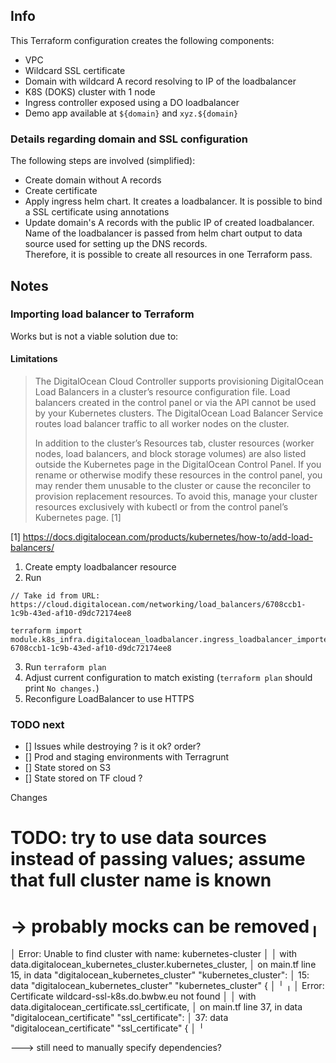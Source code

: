 ## Info
This Terraform configuration creates the following components:
- VPC
- Wildcard SSL certificate
- Domain with wildcard A record resolving to IP of the loadbalancer
- K8S (DOKS) cluster with 1 node
- Ingress controller exposed using a DO loadbalancer
- Demo app available at `${domain}` and `xyz.${domain}`

### Details regarding domain and SSL configuration

The following steps are involved (simplified):
- Create domain without A records
- Create certificate
- Apply ingress helm chart. It creates a loadbalancer. It is possible to bind a SSL certificate using annotations
- Update domain's A records with the public IP of created loadbalancer.   
  Name of the loadbalancer is passed from helm chart output to data source used for setting up the DNS records.   
  Therefore, it is possible to create all resources in one Terraform pass.
  

## Notes

### Importing load balancer to Terraform
Works but is not a viable solution due to:

#### Limitations
>The DigitalOcean Cloud Controller supports provisioning DigitalOcean Load Balancers in a cluster’s resource configuration file.
Load balancers created in the control panel or via the API cannot be used by your Kubernetes clusters.
The DigitalOcean Load Balancer Service routes load balancer traffic to all worker nodes on the cluster.  
> 
>In addition to the cluster’s Resources tab, cluster resources (worker nodes, load balancers, and block storage volumes) are also listed outside the Kubernetes page in the DigitalOcean Control Panel.
If you rename or otherwise modify these resources in the control panel, you may render them unusable to the cluster or cause the reconciler to provision replacement resources. To avoid this, manage your cluster resources exclusively with kubectl or from the control panel’s Kubernetes page. [1]

[1] https://docs.digitalocean.com/products/kubernetes/how-to/add-load-balancers/

1. Create empty loadbalancer resource
2. Run  
```shell
// Take id from URL: https://cloud.digitalocean.com/networking/load_balancers/6708ccb1-1c9b-43ed-af10-d9dc72174ee8

terraform import module.k8s_infra.digitalocean_loadbalancer.ingress_loadbalancer_imported 6708ccb1-1c9b-43ed-af10-d9dc72174ee8
```
3. Run `terraform plan`
4. Adjust current configuration to match existing (`terraform plan` should print `No changes.`)
5. Reconfigure LoadBalancer to use HTTPS

### TODO next
- [] Issues while destroying ? is it ok? order?
- [] Prod and staging environments with Terragrunt
- [] State stored on S3
- [] State stored on TF cloud ?


Changes
# TODO: try to use data sources instead of passing values; assume that full cluster name is known
#  -> probably mocks can be removed╷
│ Error: Unable to find cluster with name: kubernetes-cluster
│
│   with data.digitalocean_kubernetes_cluster.kubernetes_cluster,
│   on main.tf line 15, in data "digitalocean_kubernetes_cluster" "kubernetes_cluster":
│   15: data "digitalocean_kubernetes_cluster" "kubernetes_cluster" {
│
╵
╷
│ Error: Certificate wildcard-ssl-k8s.do.bwbw.eu not found
│
│   with data.digitalocean_certificate.ssl_certificate,
│   on main.tf line 37, in data "digitalocean_certificate" "ssl_certificate":
│   37: data "digitalocean_certificate" "ssl_certificate" {
│
╵

---> still need to manually specify dependencies?

